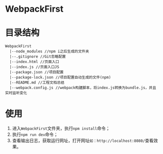 # WebpackFirst

# 目录结构

```
WebpackFirst
  |--node_modules //npm i之后生成的文件夹
  |--.gitignore //Git忽略配置
  |--index.html //页面入口
  |--index.js //页面入口JS
  |--package.json //项目配置
  |--package-lock.json //项目配置自动生成的文件(npm)
  |--README.md //工程文档总结
  |--webpack.config.js //webpack构建脚本，将index.js转换为bundle.js，并且实时监听变化
```

# 使用

1. 进入`WebpackFirst`文件夹，执行`npm install`命令；
2. 执行`npm run dev`命令；
3. 查看输出日志，获取运行网址，打开网址`如：http://localhost:8080/`查看效果。
